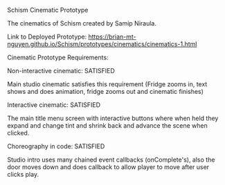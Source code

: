 Schism Cinematic Prototype



The cinematics of Schism created by Samip Niraula.



Link to Deployed Prototype: https://brian-mt-nguyen.github.io/Schism/prototypes/cinematics/cinematics-1.html


Cinematic Prototype Requirements:

   
   Non-interactive cinematic: SATISFIED
        
   Main studio cinematic satisfies this requirement (Fridge zooms in, text shows and does animation, fridge zooms out and cinematic finishes)
   
   Interactive cinematic: SATISFIED
        
   The main title menu screen with interactive buttons where when held they expand and change tint and shrink back and advance the scene when clicked.
  
   Choreography in code: SATISFIED
        
   Studio intro uses many chained event callbacks (onComplete's), also the door moves down and does callback to allow player to move after user clicks play.
